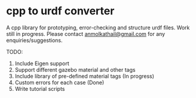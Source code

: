 # cpp to urdf converter

A cpp library for prototyping, error-checking and structure urdf files.
Work still in progress. Please contact anmolkathail@gmail.com for any enquiries/suggestions. 

TODO: 
1. Include Eigen support
2. Support different gazebo material and other tags
3. Include library of pre-defined material tags (In progress)
3. Custom errors for each case (Done)
4. Write tutorial scripts
